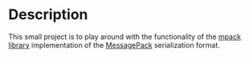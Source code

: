 # Description

This small project is to play around with the functionality of the [mpack library](https://github.com/ludocode/mpack) implementation of the [MessagePack](https://msgpack.org/index.html) serialization format.
